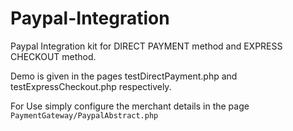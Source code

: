 Paypal-Integration
==================
Paypal Integration kit for DIRECT PAYMENT method and EXPRESS CHECKOUT method.

Demo is given in the pages testDirectPayment.php and testExpressCheckout.php respectively.

For Use simply configure the merchant details in the page `PaymentGateway/PaypalAbstract.php`

